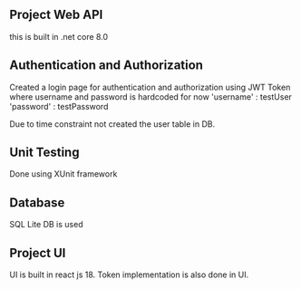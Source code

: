 ## Project Web API
this is built in .net core 8.0 

## Authentication and Authorization
Created a login page for authentication and authorization using JWT Token where username and password is hardcoded for now 
'username' : testUser
'password' : testPassword

Due to time constraint not created the user table in DB.

## Unit Testing
Done using XUnit framework

## Database
SQL Lite DB is used

## Project UI
UI is built in react js 18.
Token implementation is also done in UI.


